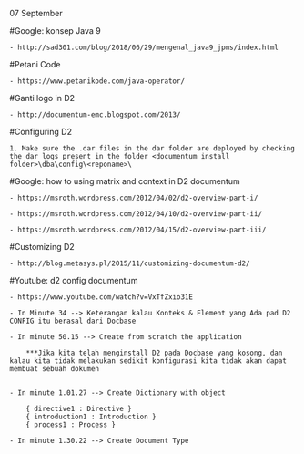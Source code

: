 07 September

#Google: konsep Java 9

	- http://sad301.com/blog/2018/06/29/mengenal_java9_jpms/index.html


#Petani Code

	- https://www.petanikode.com/java-operator/


#Ganti logo in D2

	- http://documentum-emc.blogspot.com/2013/


#Configuring D2

	1. Make sure the .dar files in the dar folder are deployed by checking the dar logs present in the folder <documentum install folder>\dba\config\<reponame>\

#Google: how to using matrix and context in D2 documentum

	- https://msroth.wordpress.com/2012/04/02/d2-overview-part-i/

	- https://msroth.wordpress.com/2012/04/10/d2-overview-part-ii/

	- https://msroth.wordpress.com/2012/04/15/d2-overview-part-iii/


#Customizing D2

	- http://blog.metasys.pl/2015/11/customizing-documentum-d2/

#Youtube: d2 config documentum 

	- https://www.youtube.com/watch?v=VxTfZxio31E

	- In Minute 34 --> Keterangan kalau Konteks & Element yang Ada pad D2 CONFIG itu berasal dari Docbase

	- In minute 50.15 --> Create from scratch the application 

		***Jika kita telah menginstall D2 pada Docbase yang kosong, dan kalau kita tidak melakukan sedikit konfigurasi kita tidak akan dapat membuat sebuah dokumen


	- In minute 1.01.27 --> Create Dictionary with object

		{ directive1 : Directive }
		{ introduction1 : Introduction }
		{ process1 : Process }

	- In minute 1.30.22 --> Create Document Type

		


